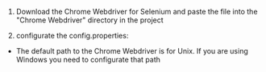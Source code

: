 1. Download the Chrome Webdriver for Selenium and paste the file into the "Chrome Webdriver" directory in the project

2. configurate the config.properties:
- The default path to the Chrome Webdriver is for Unix. If you are using Windows you need to configurate that path
